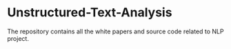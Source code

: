 # Unstructured-Text-Analysis

The repository contains all the white papers and source code related to NLP project.

